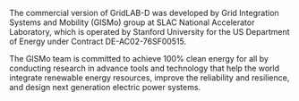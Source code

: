 The commercial version of GridLAB-D was developed by Grid Integration Systems and Mobility (GISMo) group at SLAC National Accelerator Laboratory, which is operated by Stanford University for the US Department of Energy under Contract DE-AC02-76SF00515.

The GISMo team is committed to achieve 100% clean energy for all by conducting research in advance tools and technology that help the world integrate renewable energy resources, improve the reliability and resilience, and design next generation electric power systems.